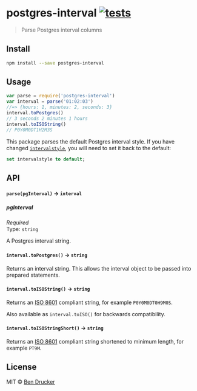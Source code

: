 # postgres-interval [![tests](https://github.com/bendrucker/postgres-interval/workflows/tests/badge.svg)](https://github.com/bendrucker/postgres-interval/actions?query=workflow%3Atests)

> Parse Postgres interval columns


## Install

```sh
npm install --save postgres-interval
```


## Usage

```js
var parse = require('postgres-interval')
var interval = parse('01:02:03')
//=> {hours: 1, minutes: 2, seconds: 3}
interval.toPostgres()
// 3 seconds 2 minutes 1 hours
interval.toISOString()
// P0Y0M0DT1H2M3S
```

This package parses the default Postgres interval style. If you have changed [`intervalstyle`](https://www.postgresql.org/docs/current/runtime-config-client.html#GUC-INTERVALSTYLE), you will need to set it back to the default:

```sql
set intervalstyle to default;
```

## API

#### `parse(pgInterval)` -> `interval`

##### pgInterval

*Required*  
Type: `string`

A Postgres interval string.

#### `interval.toPostgres()` -> `string`

Returns an interval string. This allows the interval object to be passed into prepared statements.

#### `interval.toISOString()` -> `string`

Returns an [ISO 8601](https://en.wikipedia.org/wiki/ISO_8601#Durations) compliant string, for example `P0Y0M0DT0H9M0S`.

Also available as `interval.toISO()` for backwards compatibility.

#### `interval.toISOStringShort()` -> `string`

Returns an [ISO 8601](https://en.wikipedia.org/wiki/ISO_8601#Durations) compliant string shortened to minimum length, for example `PT9M`.

## License

MIT © [Ben Drucker](http://bendrucker.me)
